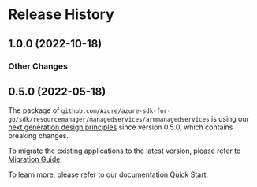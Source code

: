 # Release History

## 1.0.0 (2022-10-18)
### Other Changes


## 0.5.0 (2022-05-18)

The package of `github.com/Azure/azure-sdk-for-go/sdk/resourcemanager/managedservices/armmanagedservices` is using our [next generation design principles](https://azure.github.io/azure-sdk/general_introduction.html) since version 0.5.0, which contains breaking changes.

To migrate the existing applications to the latest version, please refer to [Migration Guide](https://aka.ms/azsdk/go/mgmt/migration).

To learn more, please refer to our documentation [Quick Start](https://aka.ms/azsdk/go/mgmt).
